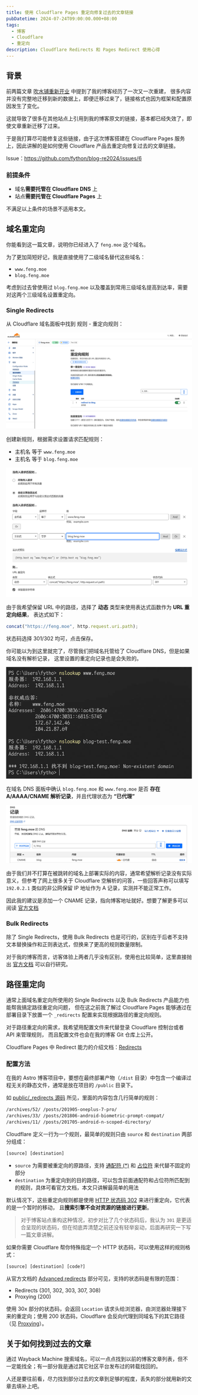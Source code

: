```yaml
---
title: 使用 Cloudflare Pages 重定向修复过去的文章链接
pubDatetime: 2024-07-24T09:00:00.000+08:00
tags:
  - 博客
  - Cloudflare
  - 重定向
description: Cloudflare Redirects 和 Pages Redirect 使用心得
---
```


## 背景

前两篇文章 [吹水铺重新开业](/posts/202407-renew-blog-again/) 中提到了我的博客经历了一次又一次重建，
很多内容并没有完整地迁移到新的数据上，即便迁移过来了，链接格式也因为框架和配置原因发生了变化。

这就导致了很多在其他站点上引用到我的博客原文的链接，基本都已经失效了，即使文章重新迁移了过来。

于是我打算尽可能修复这些链接，由于这次博客搭建在 Cloudflare Pages 服务上，因此讲解的是如何使用
Cloudflare 产品去重定向修复过去的文章链接。

Issue：<https://github.com/fython/blog-re2024/issues/6>

### 前提条件

- 域名**需要托管在 Cloudflare DNS** 上
- 站点**需要托管在 Cloudflare Pages** 上

不满足以上条件的场景不适用本文。

## 域名重定向

你能看到这一篇文章，说明你已经进入了 `feng.moe` 这个域名。

为了更加简短好记，我是直接使用了二级域名替代这些域名：

- `www.feng.moe`
- `blog.feng.moe`

考虑到过去曾使用过 `blog.feng.moe` 以及覆盖到常用三级域名提高到达率，需要对这两个三级域名设置重定向。

### Single Redirects

从 Cloudflare 域名面板中找到 规则 - 重定向规则：

![面板首页](../assets/202407-cf-pages-redirects/single-redirects-home.jpg)

创建新规则，根据需求设置请求匹配规则：

- 主机名 等于 `www.feng.moe`
- 主机名 等于 `blog.feng.moe`

![规则展示图](../assets/202407-cf-pages-redirects/single-redirects-rule-details.jpg)

由于我希望保留 URL 中的路径，选择了 **动态** 类型来使用表达式函数作为 **URL 重定向结果**，
表达式如下：

```javascript
concat("https://feng.moe", http.request.uri.path);
```

状态码选择 301/302 均可，点击保存。

你可能以为到这里就完了，尽管我们把域名托管给了 Cloudflare DNS，但是如果域名没有解析记录，
这里设置的重定向记录也是会失败的。

![DNS 解析展示](../assets/202407-cf-pages-redirects/dns-query.jpg)

在域名 DNS 面板中确认 `blog.feng.moe` 和 `www.feng.moe` 是否 **存在 A/AAAA/CNAME 解析记录**，并且代理状态为 **“已代理”**

![DNS 解析记录设置](../assets/202407-cf-pages-redirects/dns-records.jpg)

由于我们并不打算在被跳转的域名上部署实际的内容，通常希望解析记录没有实际意义，但参考了网上很多关于 Cloudflare
空解析的问答，一些回答声称可以填写 `192.0.2.1` 类似的非公网保留 IP 地址作为 A 记录，实测并不能正常工作。

因此我的建议是添加一个 CNAME 记录，指向博客地址就好。想要了解更多可以阅读 [官方文档](https://developers.cloudflare.com/rules/url-forwarding/single-redirects/)

### Bulk Redirects

除了 Single Redirects，使用 Bulk Redirects 也是可行的，区别在于后者不支持文本替换操作和正则表达式，但换来了更高的规则数量限制。

对于我的博客而言，访客体验上两者几乎没有区别，使用也比较简单，这里直接抛出 [官方文档](https://developers.cloudflare.com/rules/url-forwarding/bulk-redirects/) 可以自行研究。

## 路径重定向

通常上面域名重定向所使用的 Single Redirects 以及 Bulk Redirects 产品能力也能帮我搞定路径重定向问题，
但在这之前我了解过 Cloudflare Pages 能够通过在部署目录下放置一个 `_redirects` 配置来实现根据路径的重定向规则。

对于路径重定向的需求，我希望用配置文件来代替登录 Cloudflare 控制台或者 API 来管理规则，
而且配置文件也会在我的博客 Git 仓库上公开。

Cloudflare Pages 中 Redirect 能力的介绍文档：[Redirects](https://developers.cloudflare.com/pages/configuration/redirects/)

### 配置方法

在我的 Astro 博客项目中，要想在最终部署产物（`/dist` 目录）中包含一个编译过程无关的静态文件，通常是放在项目的 `/public` 目录下。

如 [public/\_redirects 源码](https://github.com/fython/blog-re2024/blob/main/public/_redirects) 所见，里面的内容包含几行简单的规则：

```txt filename="_redirects"
/archives/52/ /posts/201905-oneplus-7-pro/
/archives/33/ /posts/201806-android-biometric-prompt-compat/
/archives/11/ /posts/201705-android-n-scoped-directory/
```

Cloudflare 定义一行为一个规则，最简单的规则只由 `source` 和 `destination` 两部分组成：

```txt
[source] [destination]
```

- `source` 为需要被重定向的原路径，支持 [通配符 (\*)](https://developers.cloudflare.com/pages/configuration/redirects/#splats) 和 [占位符](https://developers.cloudflare.com/pages/configuration/redirects/#placeholders) 来代替不固定的部分
- `destination` 为重定向到的目的路径，可以包含前面通配符和占位符所匹配到的规则，具体可看官方文档，本文只讲解最简单的用法

默认情况下，这些重定向规则都是使用 [HTTP 状态码 302](https://developer.mozilla.org/zh-CN/docs/Web/HTTP/Status/302) 来进行重定向，它代表的是一个暂时的移动，
且**搜索引擎不会对资源的链接进行更新**。

> 对于博客站点重构这种情况，初步对比了几个状态码后，我认为 `301` 是更适合呈现的状态码，但在彻底弄清楚之前还没有轻举妄动，后面再研究一下写一篇文章讲解。

如果你需要 Cloudflare 帮你特殊指定一个 HTTP 状态码，可以使用这样的规则格式：

```txt
[source] [destination] [code?]
```

从官方文档的 [Advanced redirects](https://developers.cloudflare.com/pages/configuration/redirects/#advanced-redirects) 部分可见，支持的状态码是有限的范围：

- Redirects (301, 302, 303, 307, 308)
- Proxying (200)

使用 30x 部分的状态码，会返回 `Location` 请求头给浏览器，由浏览器处理接下来的重定向；使用 200 状态码，Cloudflare 会反向代理到同域名下的其它路径
（见 [Proxying](https://developers.cloudflare.com/pages/configuration/redirects/#proxying)）。

## 关于如何找到过去的文章

通过 Wayback Machine 搜索域名，可以一点点找到以前的博客文章列表，但不一定能找全；有一部分我是通过其它社区平台发布过的转载找回的。

人还是要往前看，尽力找到部分过去的文章到足够的程度，丢失的部分就用新的文章去填补上吧。
